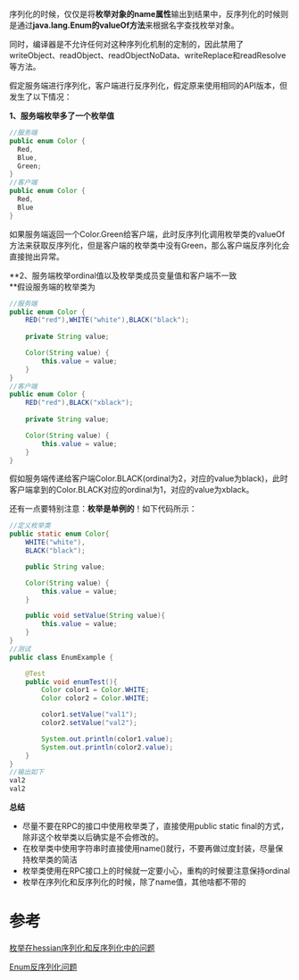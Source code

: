 序列化的时候，仅仅是将**枚举对象的name属性**输出到结果中，反序列化的时候则是通过**java.lang.Enum的valueOf方法**来根据名字查找枚举对象。

同时，编译器是不允许任何对这种序列化机制的定制的，因此禁用了writeObject、readObject、readObjectNoData、writeReplace和readResolve等方法。

假定服务端进行序列化，客户端进行反序列化，假定原来使用相同的API版本，但发生了以下情况：

**1、服务端枚举多了一个枚举值**

```java
//服务端
public enum Color {
  Red,
  Blue,
  Green;
}
//客户端
public enum Color {
  Red,
  Blue
}
```

如果服务端返回一个Color.Green给客户端，此时反序列化调用枚举类的valueOf方法来获取反序列化，但是客户端的枚举类中没有Green，那么客户端反序列化会直接抛出异常。

**2、服务端枚举ordinal值以及枚举类成员变量值和客户端不一致  
**假设服务端的枚举类为

```java
//服务端
public enum Color {
    RED("red"),WHITE("white"),BLACK("black");
    
    private String value;

    Color(String value) {
        this.value = value;
    }
}
//客户端
public enum Color {
    RED("red"),BLACK("xblack");
    
    private String value;

    Color(String value) {
        this.value = value;
    }
}
```

假如服务端传递给客户端Color.BLACK\(ordinal为2，对应的value为black\)，此时客户端拿到的Color.BLACK对应的ordinal为1，对应的value为xblack。

还有一点要特别注意：**枚举是单例的**！如下代码所示：

```java
//定义枚举类
public static enum Color{
    WHITE("white"),
    BLACK("black");

    public String value;

    Color(String value) {
        this.value = value;
    }

    public void setValue(String value){
        this.value = value;
    }
}
//测试
public class EnumExample {

    @Test
    public void enumTest(){
        Color color1 = Color.WHITE;
        Color color2 = Color.WHITE;

        color1.setValue("val1");
        color2.setValue("val2");

        System.out.println(color1.value);
        System.out.println(color2.value);
    }
}
//输出如下
val2
val2

```

**总结**

* 尽量不要在RPC的接口中使用枚举类了，直接使用public static final的方式，除非这个枚举类以后确实是不会修改的。
* 在枚举类中使用字符串时直接使用name\(\)就行，不要再做过度封装，尽量保持枚举类的简洁
* 枚举类使用在RPC接口上的时候就一定要小心，重构的时候要注意保持ordinal
* 枚举在序列化和反序列化的时候，除了name值，其他啥都不带的

# 参考

[枚举在hessian序列化和反序列化中的问题](http://yangbolin.cn/2016/05/22/enum-probolems-in-hessian/)

[Enum反序列化问题](http://xiaobaoqiu.github.io/blog/2015/04/01/enumfan-xu-lie-hua-wen-ti/)



